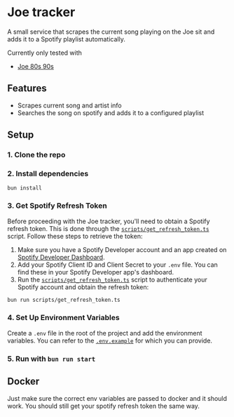 # Joe tracker

A small service that scrapes the current song playing on the Joe sit and adds it to a Spotify playlist automatically.

Currently only tested with
- [Joe 80s 90s](https://joe.be/luister/joe_80s_90s)

## Features
- Scrapes current song and artist info
- Searches the song on spotify and adds it to a configured playlist

## Setup
### 1. Clone the repo
### 2. Install dependencies

`bun install`

### 3. Get Spotify Refresh Token 
Before proceeding with the Joe tracker, you'll need to obtain a Spotify refresh token. This is done through the [`scripts/get_refresh_token.ts`](./scripts/get_refresh_token.ts) script. Follow these steps to retrieve the token:

1. Make sure you have a Spotify Developer account and an app created on [Spotify Developer Dashboard](https://developer.spotify.com/dashboard).
2. Add your Spotify Client ID and Client Secret to your `.env` file. You can find these in your Spotify Developer app's dashboard.
3. Run the [`scripts/get_refresh_token.ts`](./scripts/get_refresh_token.ts) script to authenticate your Spotify account and obtain the refresh token:

```bash
bun run scripts/get_refresh_token.ts
```



### 4. Set Up Environment Variables 
Create a `.env` file in the root of the project and add the environment variables. You can refer to the [`.env.example`](./.env.example) for which you can provide.


### 5. Run with `bun run start`

## Docker

Just make sure the correct env variables are passed to docker and it should work. You should still get your spotify refresh token the same way.